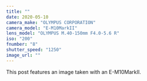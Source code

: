 ```yaml
---
title: ""
date: 2020-05-10
camera_make: "OLYMPUS CORPORATION"
camera_model: "E-M10MarkII"
lens_model: "OLYMPUS M.40-150mm F4.0-5.6 R"
iso: "200"
fnumber: "8"
shutter_speed: "1250"
image_url: ""
---
```


This post features an image taken with an E-M10MarkII.